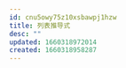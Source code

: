 ```yaml
---
id: cnu5owy75z10xsbawpj1hzw
title: 列表推导式
desc: ""
updated: 1660318972014
created: 1660318958287
---
```

